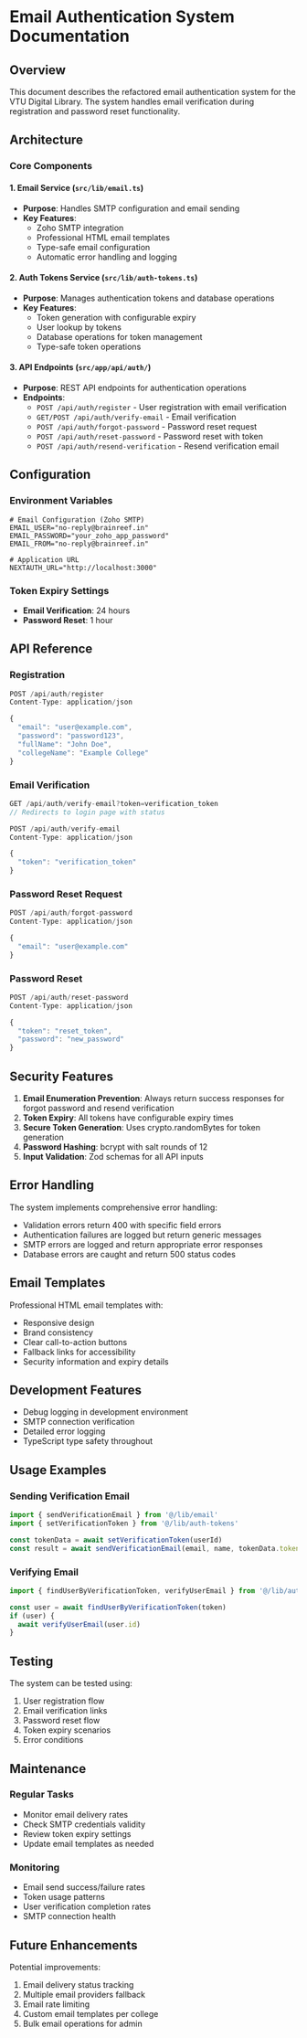 # Email Authentication System Documentation

## Overview
This document describes the refactored email authentication system for the VTU Digital Library. The system handles email verification during registration and password reset functionality.

## Architecture

### Core Components

#### 1. Email Service (`src/lib/email.ts`)
- **Purpose**: Handles SMTP configuration and email sending
- **Key Features**:
  - Zoho SMTP integration
  - Professional HTML email templates
  - Type-safe email configuration
  - Automatic error handling and logging

#### 2. Auth Tokens Service (`src/lib/auth-tokens.ts`)
- **Purpose**: Manages authentication tokens and database operations
- **Key Features**:
  - Token generation with configurable expiry
  - User lookup by tokens
  - Database operations for token management
  - Type-safe token operations

#### 3. API Endpoints (`src/app/api/auth/`)
- **Purpose**: REST API endpoints for authentication operations
- **Endpoints**:
  - `POST /api/auth/register` - User registration with email verification
  - `GET/POST /api/auth/verify-email` - Email verification
  - `POST /api/auth/forgot-password` - Password reset request
  - `POST /api/auth/reset-password` - Password reset with token
  - `POST /api/auth/resend-verification` - Resend verification email

## Configuration

### Environment Variables
```env
# Email Configuration (Zoho SMTP)
EMAIL_USER="no-reply@brainreef.in"
EMAIL_PASSWORD="your_zoho_app_password"
EMAIL_FROM="no-reply@brainreef.in"

# Application URL
NEXTAUTH_URL="http://localhost:3000"
```

### Token Expiry Settings
- **Email Verification**: 24 hours
- **Password Reset**: 1 hour

## API Reference

### Registration
```typescript
POST /api/auth/register
Content-Type: application/json

{
  "email": "user@example.com",
  "password": "password123",
  "fullName": "John Doe",
  "collegeName": "Example College"
}
```

### Email Verification
```typescript
GET /api/auth/verify-email?token=verification_token
// Redirects to login page with status

POST /api/auth/verify-email
Content-Type: application/json

{
  "token": "verification_token"
}
```

### Password Reset Request
```typescript
POST /api/auth/forgot-password
Content-Type: application/json

{
  "email": "user@example.com"
}
```

### Password Reset
```typescript
POST /api/auth/reset-password
Content-Type: application/json

{
  "token": "reset_token",
  "password": "new_password"
}
```

## Security Features

1. **Email Enumeration Prevention**: Always return success responses for forgot password and resend verification
2. **Token Expiry**: All tokens have configurable expiry times
3. **Secure Token Generation**: Uses crypto.randomBytes for token generation
4. **Password Hashing**: bcrypt with salt rounds of 12
5. **Input Validation**: Zod schemas for all API inputs

## Error Handling

The system implements comprehensive error handling:
- Validation errors return 400 with specific field errors
- Authentication failures are logged but return generic messages
- SMTP errors are logged and return appropriate error responses
- Database errors are caught and return 500 status codes

## Email Templates

Professional HTML email templates with:
- Responsive design
- Brand consistency
- Clear call-to-action buttons
- Fallback links for accessibility
- Security information and expiry details

## Development Features

- Debug logging in development environment
- SMTP connection verification
- Detailed error logging
- TypeScript type safety throughout

## Usage Examples

### Sending Verification Email
```typescript
import { sendVerificationEmail } from '@/lib/email'
import { setVerificationToken } from '@/lib/auth-tokens'

const tokenData = await setVerificationToken(userId)
const result = await sendVerificationEmail(email, name, tokenData.token)
```

### Verifying Email
```typescript
import { findUserByVerificationToken, verifyUserEmail } from '@/lib/auth-tokens'

const user = await findUserByVerificationToken(token)
if (user) {
  await verifyUserEmail(user.id)
}
```

## Testing

The system can be tested using:
1. User registration flow
2. Email verification links
3. Password reset flow
4. Token expiry scenarios
5. Error conditions

## Maintenance

### Regular Tasks
- Monitor email delivery rates
- Check SMTP credentials validity
- Review token expiry settings
- Update email templates as needed

### Monitoring
- Email send success/failure rates
- Token usage patterns
- User verification completion rates
- SMTP connection health

## Future Enhancements

Potential improvements:
1. Email delivery status tracking
2. Multiple email providers fallback
3. Email rate limiting
4. Custom email templates per college
5. Bulk email operations for admin